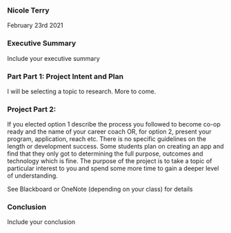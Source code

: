 ### Nicole Terry

February 23rd 2021

### Executive Summary

Include your executive summary

### Part Part 1: Project Intent and Plan

I will be selecting a topic to research. More to come.

### Project Part 2:

If you elected option 1 describe the process you followed to become co-op ready and the name of your career coach OR, for option 2, present your program, application, reach etc.  There is no specific guidelines on the length or development success.  Some students plan on creating an app and find that they only got to determining the full purpose, outcomes and technology which is fine.  The purpose of the project is to take a topic of particular interest to you and spend some more time to gain a deeper level of understanding.

See Blackboard or OneNote (depending on your class) for details

### Conclusion

Include your conclusion

